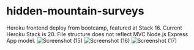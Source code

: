 # hidden-mountain-surveys
 Heroku frontend deploy from bootcamp, featured at Stack 16. Current Heroku Stack is 20. File structure does not reflect MVC Node.js Express App model.
![Screenshot (15)](https://user-images.githubusercontent.com/75540937/132067350-a8f6d36e-9034-4abc-ba17-fee47746dd64.png)
![Screenshot (16)](https://user-images.githubusercontent.com/75540937/132067354-00ef5050-339b-4ca1-bd5c-805e51f57899.png)
![Screenshot (17)](https://user-images.githubusercontent.com/75540937/132067363-c04e2388-9d67-4694-afdb-a40209fc9c76.png)
